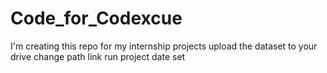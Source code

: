 # Code_for_Codexcue
I'm creating this repo for my internship projects
upload the dataset to your drive
change path link
run project
date set
